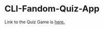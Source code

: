 # CLI-Fandom-Quiz-App

Link to the Quiz Game is [here.](https://replit.com/@SaweeRawal/CLI-Fandom-Quiz-App?embed=1&output=1)
